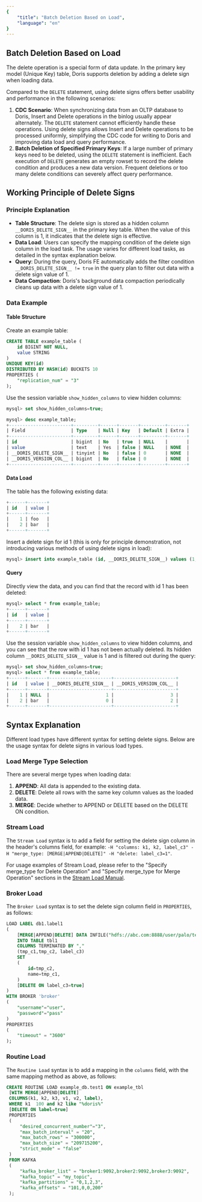 ```yaml
---
{
    "title": "Batch Deletion Based on Load",
    "language": "en"
}
---
```


<!-- 
Licensed to the Apache Software Foundation (ASF) under one
or more contributor license agreements.  See the NOTICE file
distributed with this work for additional information
regarding copyright ownership.  The ASF licenses this file
to you under the Apache License, Version 2.0 (the
"License"); you may not use this file except in compliance
with the License.  You may obtain a copy of the License at

  http://www.apache.org/licenses/LICENSE-2.0

Unless required by applicable law or agreed to in writing,
software distributed under the License is distributed on an
"AS IS" BASIS, WITHOUT WARRANTIES OR CONDITIONS OF ANY
KIND, either express or implied.  See the License for the
specific language governing permissions and limitations
under the License.
-->

## Batch Deletion Based on Load

The delete operation is a special form of data update. In the primary key model (Unique Key) table, Doris supports deletion by adding a delete sign when loading data.

Compared to the `DELETE` statement, using delete signs offers better usability and performance in the following scenarios:

1. **CDC Scenario**: When synchronizing data from an OLTP database to Doris, Insert and Delete operations in the binlog usually appear alternately. The `DELETE` statement cannot efficiently handle these operations. Using delete signs allows Insert and Delete operations to be processed uniformly, simplifying the CDC code for writing to Doris and improving data load and query performance.
2. **Batch Deletion of Specified Primary Keys**: If a large number of primary keys need to be deleted, using the `DELETE` statement is inefficient. Each execution of `DELETE` generates an empty rowset to record the delete condition and produces a new data version. Frequent deletions or too many delete conditions can severely affect query performance.

## Working Principle of Delete Signs

### Principle Explanation

- **Table Structure**: The delete sign is stored as a hidden column `__DORIS_DELETE_SIGN__` in the primary key table. When the value of this column is 1, it indicates that the delete sign is effective.
- **Data Load**: Users can specify the mapping condition of the delete sign column in the load task. The usage varies for different load tasks, as detailed in the syntax explanation below.
- **Query**: During the query, Doris FE automatically adds the filter condition `__DORIS_DELETE_SIGN__ != true` in the query plan to filter out data with a delete sign value of 1.
- **Data Compaction**: Doris's background data compaction periodically cleans up data with a delete sign value of 1.

### Data Example

#### Table Structure

Create an example table:

```sql
CREATE TABLE example_table (
    id BIGINT NOT NULL,
    value STRING
)
UNIQUE KEY(id)
DISTRIBUTED BY HASH(id) BUCKETS 10
PROPERTIES (
    "replication_num" = "3"
);
```

Use the session variable `show_hidden_columns` to view hidden columns:

```sql
mysql> set show_hidden_columns=true;

mysql> desc example_table;
+-----------------------+---------+------+-------+---------+-------+
| Field                 | Type    | Null | Key   | Default | Extra |
+-----------------------+---------+------+-------+---------+-------+
| id                    | bigint  | No   | true  | NULL    |       |
| value                 | text    | Yes  | false | NULL    | NONE  |
| __DORIS_DELETE_SIGN__ | tinyint | No   | false | 0       | NONE  |
| __DORIS_VERSION_COL__ | bigint  | No   | false | 0       | NONE  |
+-----------------------+---------+------+-------+---------+-------+
```

#### Data Load

The table has the following existing data:

```sql
+------+-------+
| id   | value |
+------+-------+
|    1 | foo   |
|    2 | bar   |
+------+-------+
```

Insert a delete sign for id 1 (this is only for principle demonstration, not introducing various methods of using delete signs in load):

```sql
mysql> insert into example_table (id, __DORIS_DELETE_SIGN__) values (1, 1);
```

#### Query

Directly view the data, and you can find that the record with id 1 has been deleted:

```sql
mysql> select * from example_table;
+------+-------+
| id   | value |
+------+-------+
|    2 | bar   |
+------+-------+
```

Use the session variable `show_hidden_columns` to view hidden columns, and you can see that the row with id 1 has not been actually deleted. Its hidden column `__DORIS_DELETE_SIGN__` value is 1 and is filtered out during the query:

```sql
mysql> set show_hidden_columns=true;
mysql> select * from example_table;
+------+-------+-----------------------+-----------------------+
| id   | value | __DORIS_DELETE_SIGN__ | __DORIS_VERSION_COL__ |
+------+-------+-----------------------+-----------------------+
|    1 | NULL  |                     1 |                     3 |
|    2 | bar   |                     0 |                     2 |
+------+-------+-----------------------+-----------------------+
```

## Syntax Explanation

Different load types have different syntax for setting delete signs. Below are the usage syntax for delete signs in various load types.

### Load Merge Type Selection

There are several merge types when loading data:

1. **APPEND**: All data is appended to the existing data.
2. **DELETE**: Delete all rows with the same key column values as the loaded data.
3. **MERGE**: Decide whether to APPEND or DELETE based on the DELETE ON condition.

### Stream Load

The `Stream Load` syntax is to add a field for setting the delete sign column in the header's columns field, for example: `-H "columns: k1, k2, label_c3" -H "merge_type: [MERGE|APPEND|DELETE]" -H "delete: label_c3=1"`.

For usage examples of Stream Load, please refer to the "Specify merge_type for Delete Operation" and "Specify merge_type for Merge Operation" sections in the [Stream Load Manual](../load/load-way/stream-load-manual.md).

### Broker Load

The `Broker Load` syntax is to set the delete sign column field in `PROPERTIES`, as follows:

```sql
LOAD LABEL db1.label1
(
    [MERGE|APPEND|DELETE] DATA INFILE("hdfs://abc.com:8888/user/palo/test/ml/file1")
    INTO TABLE tbl1
    COLUMNS TERMINATED BY ","
    (tmp_c1,tmp_c2, label_c3)
    SET
    (
        id=tmp_c2,
        name=tmp_c1,
    )
    [DELETE ON label_c3=true]
)
WITH BROKER 'broker'
(
    "username"="user",
    "password"="pass"
)
PROPERTIES
(
    "timeout" = "3600"
);
```

### Routine Load

The `Routine Load` syntax is to add a mapping in the `columns` field, with the same mapping method as above, as follows:

```sql
CREATE ROUTINE LOAD example_db.test1 ON example_tbl 
 [WITH MERGE|APPEND|DELETE]
 COLUMNS(k1, k2, k3, v1, v2, label),
 WHERE k1  100 and k2 like "%doris%"
 [DELETE ON label=true]
 PROPERTIES
 (
     "desired_concurrent_number"="3",
     "max_batch_interval" = "20",
     "max_batch_rows" = "300000",
     "max_batch_size" = "209715200",
     "strict_mode" = "false"
 )
 FROM KAFKA
 (
     "kafka_broker_list" = "broker1:9092,broker2:9092,broker3:9092",
     "kafka_topic" = "my_topic",
     "kafka_partitions" = "0,1,2,3",
     "kafka_offsets" = "101,0,0,200"
 );
```
